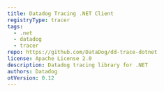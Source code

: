 ```yaml
---
title: Datadog Tracing .NET Client
registryType: tracer
tags:
  - .net
  - datadog
  - tracer
repo: https://github.com/DataDog/dd-trace-dotnet
license: Apache License 2.0
description: Datadog tracing library for .NET
authors: Datadog
otVersion: 0.12
---
```

